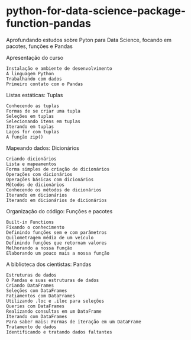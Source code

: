 # python-for-data-science-package-function-pandas
Aprofundando estudos sobre Pyton para Data Science, focando em pacotes, funções e Pandas

Apresentação do curso

    Instalação e ambiente de desenvolvimento
    A linguagem Python
    Trabalhando com dados
    Primeiro contato com o Pandas

Listas estáticas: Tuplas

    Conhecendo as tuplas
    Formas de se criar uma tupla
    Seleções em tuplas
    Selecionando itens em tuplas
    Iterando em tuplas
    Laços for com tuplas
    A função zip()

Mapeando dados: Dicionários

    Criando dicionários
    Lista e mapeamentos
    Forma simples de criação de dicionários
    Operações com dicionários
    Operações básicas com dicionários
    Métodos de dicionários
    Conhecendo os métodos de dicionários
    Iterando em dicionários
    Iterando em dicionários de dicionários

Organização do código: Funções e pacotes

    Built-in Functions
    Fixando o conhecimento
    Definindo funções sem e com parâmetros
    Quilometragem média de um veículo
    Definindo funções que retornam valores
    Melhorando a nossa função
    Elaborando um pouco mais a nossa função

A biblioteca dos cientistas: Pandas

    Estruturas de dados
    O Pandas e suas estruturas de dados
    Criando DataFrames
    Seleções com DataFrames
    Fatiamentos com DataFrames
    Utilizando .loc e .iloc para seleções
    Queries com DataFrames
    Realizando consultas em um DataFrame
    Iterando com DataFrames
    Para saber mais: Formas de iteração em um DataFrame
    Tratamento de dados
    Identificando e tratando dados faltantes
